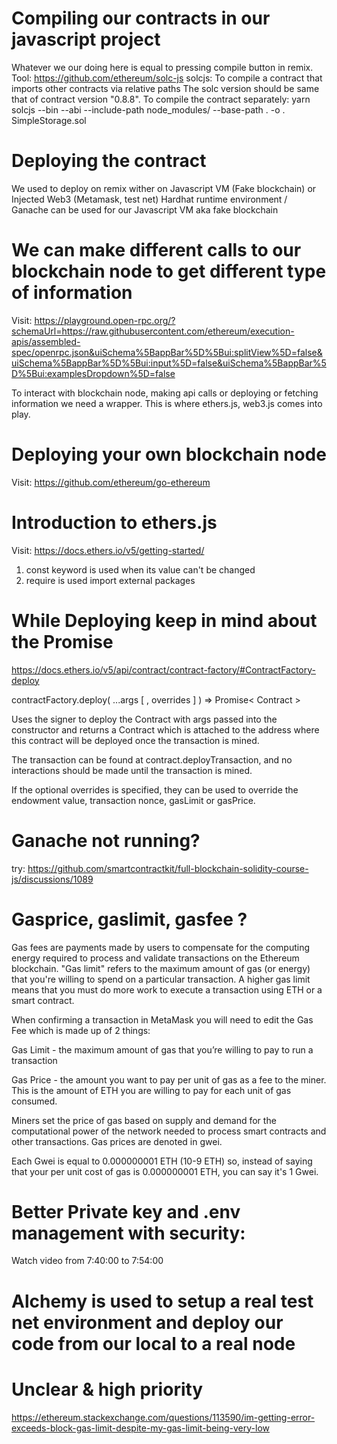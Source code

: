# Compiling our contracts in our javascript project

Whatever we our doing here is equal to pressing compile button in remix.
Tool: https://github.com/ethereum/solc-js
solcjs: To compile a contract that imports other contracts via relative paths
The solc version should be same that of contract version "0.8.8".
To compile the contract separately:
yarn solcjs --bin --abi --include-path node_modules/ --base-path . -o . SimpleStorage.sol

# Deploying the contract

We used to deploy on remix wither on Javascript VM (Fake blockchain) or Injected Web3 (Metamask, test net)
Hardhat runtime environment / Ganache can be used for our Javascript VM aka fake blockchain

# We can make different calls to our blockchain node to get different type of information

Visit: https://playground.open-rpc.org/?schemaUrl=https://raw.githubusercontent.com/ethereum/execution-apis/assembled-spec/openrpc.json&uiSchema%5BappBar%5D%5Bui:splitView%5D=false&uiSchema%5BappBar%5D%5Bui:input%5D=false&uiSchema%5BappBar%5D%5Bui:examplesDropdown%5D=false

To interact with blockchain node, making api calls or deploying or fetching information we need a wrapper. This is where ethers.js, web3.js comes into play.

# Deploying your own blockchain node

Visit: https://github.com/ethereum/go-ethereum

# Introduction to ethers.js

Visit: https://docs.ethers.io/v5/getting-started/

1. const keyword is used when its value can't be changed
2. require is used import external packages

# While Deploying keep in mind about the Promise

https://docs.ethers.io/v5/api/contract/contract-factory/#ContractFactory-deploy

contractFactory.deploy( ...args [ , overrides ] ) ⇒ Promise< Contract >

Uses the signer to deploy the Contract with args passed into the constructor and returns a Contract which is attached to the address where this contract will be deployed once the transaction is mined.

The transaction can be found at contract.deployTransaction, and no interactions should be made until the transaction is mined.

If the optional overrides is specified, they can be used to override the endowment value, transaction nonce, gasLimit or gasPrice.

# Ganache not running? 

try: https://github.com/smartcontractkit/full-blockchain-solidity-course-js/discussions/1089

# Gasprice, gaslimit, gasfee ?

Gas fees are payments made by users to compensate for the computing energy required to process and validate transactions on the Ethereum blockchain. "Gas limit" refers to the maximum amount of gas (or energy) that you're willing to spend on a particular transaction. A higher gas limit means that you must do more work to execute a transaction using ETH or a smart contract.

When confirming a transaction in MetaMask you will need to edit the Gas Fee which is made up of 2 things:

Gas Limit - the maximum amount of gas that you’re willing to pay to run a transaction

Gas Price - the amount you want to pay per unit of gas as a fee to the miner. This is the amount of ETH you are willing to pay for each unit of gas consumed.

Miners set the price of gas based on supply and demand for the computational power of the network needed to process smart contracts and other transactions. Gas prices are denoted in gwei.

Each Gwei is equal to 0.000000001 ETH (10-9 ETH) so, instead of saying that your per unit cost of gas is 0.000000001 ETH, you can say it's 1 Gwei.

# Better Private key and .env management with security:

Watch video from 7:40:00 to 7:54:00

# Alchemy is used to setup a real test net environment and deploy our code from our local to a real node

# Unclear & high priority

https://ethereum.stackexchange.com/questions/113590/im-getting-error-exceeds-block-gas-limit-despite-my-gas-limit-being-very-low
